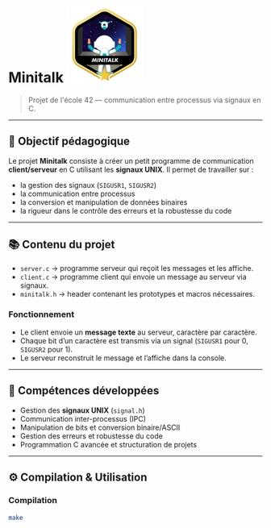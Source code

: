 # Minitalk ![42 Badge](https://github.com/Julien-Quinodoz/42-project-badges/blob/main/badges/minitalkm.png)</a>

> Projet de l'école 42 — communication entre processus via signaux en C.

---

## 🎯 Objectif pédagogique

Le projet **Minitalk** consiste à créer un petit programme de communication **client/serveur** en C utilisant les **signaux UNIX**.
Il permet de travailler sur :
- la gestion des signaux (`SIGUSR1`, `SIGUSR2`)
- la communication entre processus
- la conversion et manipulation de données binaires
- la rigueur dans le contrôle des erreurs et la robustesse du code

---

## 📚 Contenu du projet

- `server.c` → programme serveur qui reçoit les messages et les affiche.
- `client.c` → programme client qui envoie un message au serveur via signaux.
- `minitalk.h` → header contenant les prototypes et macros nécessaires.

### Fonctionnement

- Le client envoie un **message texte** au serveur, caractère par caractère.
- Chaque bit d’un caractère est transmis via un signal (`SIGUSR1` pour 0, `SIGUSR2` pour 1).
- Le serveur reconstruit le message et l’affiche dans la console.

---

## 🧠 Compétences développées

- Gestion des **signaux UNIX** (`signal.h`)
- Communication inter-processus (IPC)
- Manipulation de bits et conversion binaire/ASCII
- Gestion des erreurs et robustesse du code
- Programmation C avancée et structuration de projets

---

## ⚙️ Compilation & Utilisation

### Compilation

```bash
make
